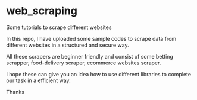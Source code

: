 # web_scraping
Some tutorials to scrape different websites

In this repo, I have uploaded some sample codes to scrape data from different websites in a structured and secure way. 

All these scrapers are beginner friendly and consist of some betting scrapper, food-delivery scraper, ecommerce websites scraper. 

I hope these can give you an idea how to use different libraries to complete our task in a efficient way. 

Thanks

